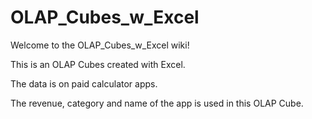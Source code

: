 # OLAP_Cubes_w_Excel

Welcome to the OLAP_Cubes_w_Excel wiki!

This is an OLAP Cubes created with Excel.

The data is on paid calculator apps.

The revenue, category and name of the app is used in this OLAP Cube.

